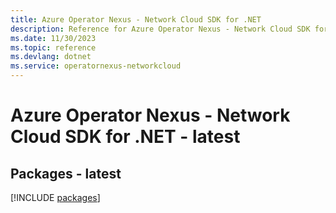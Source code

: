 ```yaml
---
title: Azure Operator Nexus - Network Cloud SDK for .NET
description: Reference for Azure Operator Nexus - Network Cloud SDK for .NET
ms.date: 11/30/2023
ms.topic: reference
ms.devlang: dotnet
ms.service: operatornexus-networkcloud
---
```

# Azure Operator Nexus - Network Cloud SDK for .NET - latest
## Packages - latest
[!INCLUDE [packages](operator-nexus---network-cloud-index.md)]